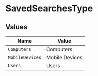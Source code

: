 # SavedSearchesType


## Values

| Name            | Value           |
| --------------- | --------------- |
| `Computers`     | Computers       |
| `MobileDevices` | Mobile Devices  |
| `Users`         | Users           |